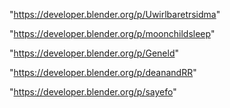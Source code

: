 "https://developer.blender.org/p/Uwirlbaretrsidma"

"https://developer.blender.org/p/moonchildsleep"

"https://developer.blender.org/p/Geneld"

"https://developer.blender.org/p/deanandRR"

"https://developer.blender.org/p/sayefo"


